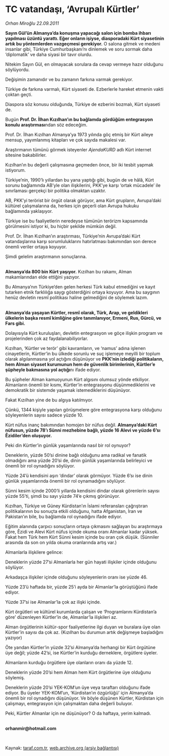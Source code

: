 # TC vatandaşı, ‘Avrupalı Kürtler’

*Orhan Miroğlu 22.09.2011*

<div class="yazi"><p><b>Sayın Gül’ün Almanya’da konuşma yapacağı salon için bomba ihbarı yapılması üzüntü yarattı. Eğer onların işiyse, diasporadaki Kürt siyasetinin artık bu yöntemlerden vazgeçmesi gerekiyor.</b> O salona gitmek ve medeni insanlar gibi, Türkiye Cumhurbaşkanı’nı dinlemek ve soru sormak daha ‘diplomatik’ ve daha siyasi bir tavır olurdu.</p>
<p>Nitekim Sayın Gül, en olmayacak sorulara da cevap vermeye hazır olduğunu söylüyordu.</p>
<p>Değişimin zamanıdır ve bu zamanın farkına varmak gerekiyor.</p>
<p>Türkiye de farkına varmalı, Kürt siyaseti de. Ezberlerle hareket etmenin vakti çoktan geçti.</p>
<p>Diaspora söz konusu olduğunda, Türkiye de ezberini bozmalı, Kürt siyaseti de. </p>
<p>Bugün <b>Prof. Dr. İlhan Kızılhan’ın bu bağlamda gördüğüm entegrasyon konulu araştırması</b>ndan söz edeceğim.</p>
<p>Prof. Dr. İlhan Kızılhan Almanya’ya 1973 yılında göç etmiş bir Kürt aileye mensup, yayımlanmış kitapları ve çok sayıda makalesi var. </p>
<p>Araştırmanın tümünü görmek isteyenler <i>AjendaKURD</i> adlı Kürt internet sitesine bakabilirler.</p>
<p>Kızılhan’ın bu değerli çalışmasına geçmeden önce, bir iki tesbit yapmak istiyorum.</p>
<p>Türkiye’nin, 1990’lı yıllardan bu yana yaptığı gibi, bugün de ve hâlâ, Kürt sorunu bağlamında AB’yle olan ilişkilerini, PKK’ye karşı ‘ortak mücadele’ ile sınırlaması gerçekçi bir politika olmaktan uzaktır. </p>
<p>AB, PKK’yi terörist bir örgüt olarak görüyor, ama Kürt grupların, Avrupa’daki kültürel çalışmalarına da, herkes için geçerli olan Avrupa hukuku bağlamında yaklaşıyor.</p>
<p>Türkiye ise bu faaliyetlerin neredeyse tümünün terörizm kapsamında görülmesini istiyor ki, bu hiçbir şekilde mümkün değil.</p>
<p>Prof. Dr. İlhan Kızılhan’ın araştırması, Türkiye’nin Avrupa’daki Kürt vatandaşlarına karşı sorumluluklarını hatırlatması bakımından son derece önemli veriler ortaya koyuyor.</p>
<p>Şimdi gelelim araştırmanın sonuçlarına.</p>
<p><b><br/>Almanya’da 800 bin Kürt yaşıyor.</b> Kızılhan bu rakamı, Alman makamlarından elde ettiğini yazıyor. </p>
<p>Bu Almanya’nın Türkiye’den gelen herkesi Türk kabul etmediğini ve kayıt tutarken etnik farklılığa saygı gösterdiğini ortaya koyuyor. Ama bu saygının henüz devletin resmî politikası haline gelmediğini de söylemek lazım. </p>
<p><b><br/>Almanya’da yaşayan Kürtler, resmî olarak, Türk, Arap, ve geldikleri ülkelerin başka resmî kimliğine göre tanımlanıyor, Ermeni, Rus, Gürcü, ve Fars gibi.</b></p>
<p>Dolayısıyla Kürt kuruluşları, devletin entegrasyon ve göçe ilişkin program ve projelerinden çok az faydalanabiliyorlar.</p>
<p>Kızılhan, ‘Kürtler ve terör’ gibi kavramların, ve ‘namus’ adına işlenen cinayetlerin, Kürtler’in bu ülkede sorunlu ve suç işlemeye meyilli bir toplum olarak algılanmasına yol açtığını düşünüyor ve <b>PKK’nin izlediği politikaların, hem Alman siyaset kurumunun hem de güvenlik birimlerinin, Kürtler’e şüpheyle bakmasına yol açtığı</b>nı ifade ediyor.</p>
<p>Bu şüpheler Alman kamuoyunun Kürt algısını olumsuz yönde etkiliyor. Almanların önemli bir kısmı, Kürtler’in entegrasyonu düşünmediklerini ve demokratik bir sistemde yaşamak istemediklerini düşünüyor. </p>
<p>Fakat Kızılhan yine de bu algıya katılmıyor. </p>
<p>Çünkü, 1344 kişiyle yapılan görüşmelere göre entegrasyona karşı olduğunu söyleyenlerin sayısı sadece yüzde 10.</p>
<p>Kürt nüfus inanç bakımından homojen bir nüfus değil. <b>Almanya’daki Kürt nüfusun, yüzde 78’ı Sünni mezhebine bağlı, yüzde 16 Alevi ve yüzde 6’sı Êzidiler’den oluşuyor.</b> </p>
<p>Peki din Kürtler’in günlük yaşamlarında nasıl bir rol oynuyor?</p>
<p>Deneklerin, yüzde 50’si dinine bağlı olduğunu ama radikal ve fanatik olmadığını ama yüzde 20’si de, dinin günlük yaşamlarında belirleyici ve önemli bir rol oynadığını söylüyor.</p>
<p>Yüzde 24’ü kendisini aşırı ‘dindar’ olarak görmüyor. Yüzde 6’sı ise dinin günlük yaşamlarında önemli bir rol oynamadığını söylüyor.</p>
<p>Sünni kesim içinde 2000’li yıllarda kendisini dindar olarak görenlerin sayısı yüzde 55’ti, şimdi bu sayı yüzde 74’e çıkmış görünüyor. </p>
<p>Kızılhan, Türkiye ve Güney Kürdistan’ın İslami referansları çağrıştıran politikalarının bu sonuçta etkili olduğunu, hatta Afganistan, İran ve Pakistan’ın bile, bu bağlamda rol oynadığını ifade ediyor. </p>
<p>Eğitim alanında çarpıcı sonuçların ortaya çıkmasını sağlayan bu araştırmaya göre, Êzidi ve Alevi Kürt nüfus içinde okuma oranı Almanlar kadar yüksek. Fakat hem Türk hem Kürt Sünni kesim içinde bu oran çok düşük. (Sünniler arasında da son on yılda okuma oranlarında artış var.) </p>
<p>Almanlarla ilişkilere gelince:</p>
<p>Deneklerin yüzde 27’si Almanlarla her gün hayati ilişkiler içinde olduğunu söylüyor.</p>
<p>Arkadaşça ilişkiler içinde olduğunu söyleyenlerin oranı ise yüzde 46.</p>
<p>Yüzde 23’ü haftada bir, yüzde 25’i ayda bir Almanlar’la görüştüğünü ifade ediyor. </p>
<p>Yüzde 37’si ise Almanlar’la çok az ilişki içinde. </p>
<p>Kürt örgütleri ve kültürel kurumlarda çalışan ve ‘Programlarını Kürdistan’a göre’ düzenleyen Kürtler’in de, Almanlar’la ilişkileri az.</p>
<p>Alman örgütlerinin kültür-spor faaliyetlerine ilgi duyan ve buralara üye olan Kürtler’in sayısı da çok az. (Kızılhan bu durumun artık değişmeye başladığını yazıyor) </p>
<p>Öte yandan Kürtler’in yüzde 32’si Almanya’da herhangi bir Kürt örgütüne üye değil; yüzde 42’si, ise Kürtler’in kurduğu derneklere, örgütlere üyeler.</p>
<p>Almanların kurduğu örgütlere üye olanların oranı da yüzde 12. </p>
<p>Deneklerin yüzde 20’si hem Alman hem Kürt örgütlerine üye olduğunu söylemiş. </p>
<p>Deneklerin yüzde 20’si YEK-KOM’un üye veya taraftarı olduğunu ifade ediyor. Bu üyeler YEK-KOM’un, ‘Kürdistan’ın özgürlüğü’ için Almanya’da önemli bir rol oynadığını düşünüyor. Ve böyle düşünen Kürtler, Kürdistan için çalışmayı, entegrasyon için çalışmaktan daha değerli buluyor. </p>
<p>Peki, Kürtler Almanlar için ne düşünüyor? O da haftaya, yerim kalmadı.</p>
<p><b><br/>orhanmir@hotmail.com</b></p>
<p><b> </b></p>
</div>

Kaynak: [taraf.com.tr](http://www.taraf.com.tr/orhan-miroglu/makale-tc-vatandasi-avrupali-kurtler.htm), [web.archive.org (arşiv bağlantısı)](http://web.archive.org/web/20130722004840/http://www.taraf.com.tr/orhan-miroglu/makale-tc-vatandasi-avrupali-kurtler.htm)
